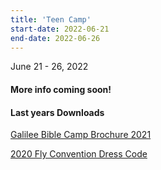```yaml
---
title: 'Teen Camp'
start-date: 2022-06-21
end-date: 2022-06-26
---
```


June 21 - 26, 2022

#### More info coming soon!

#### Last years Downloads

[Galilee Bible Camp Brochure 2021](/files/galilee-bible-camp-2021-brochure.pdf)

[2020 Fly Convention Dress Code](/files/2019-fly-convention-dress-code.pdf)
